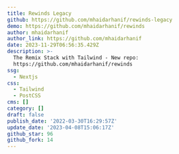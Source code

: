 ```yaml
---
title: Rewinds Legacy
github: https://github.com/mhaidarhanif/rewinds-legacy
demo: https://github.com/mhaidarhanif/rewinds
author: mhaidarhanif
author_link: https://github.com/mhaidarhanif
date: 2023-11-29T06:56:35.429Z
description: >-
  The Remix Stack with Tailwind - New repo:
  https://github.com/mhaidarhanif/rewinds
ssg:
  - Nextjs
css:
  - Tailwind
  - PostCSS
cms: []
category: []
draft: false
publish_date: '2022-03-30T16:29:57Z'
update_date: '2023-04-08T15:06:17Z'
github_star: 96
github_fork: 14
---
```

